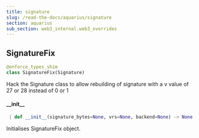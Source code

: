 ```yaml
---
title: signature
slug: /read-the-docs/aquarius/signature
section: aquarius
sub_section: web3_internal.web3_overrides
---
```

## SignatureFix

```python
@enforce_types_shim
class SignatureFix(Signature)
```

Hack the Signature class to allow rebuilding of signature with a
v value of 27 or 28 instead of 0 or 1

#### \_\_init\_\_

```python
 | def __init__(signature_bytes=None, vrs=None, backend=None) -> None
```

Initialises SignatureFix object.

